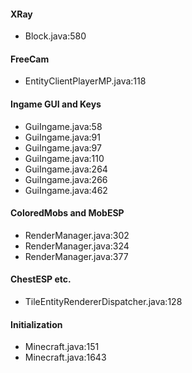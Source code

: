 #### XRay

- Block.java:580


#### FreeCam

- EntityClientPlayerMP.java:118


#### Ingame GUI and Keys

- GuiIngame.java:58
- GuiIngame.java:91
- GuiIngame.java:97
- GuiIngame.java:110
- GuiIngame.java:264
- GuiIngame.java:266
- GuiIngame.java:462


#### ColoredMobs and MobESP

- RenderManager.java:302
- RenderManager.java:324
- RenderManager.java:377


#### ChestESP etc.

- TileEntityRendererDispatcher.java:128


#### Initialization

- Minecraft.java:151
- Minecraft.java:1643
